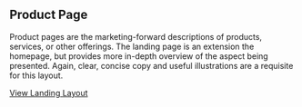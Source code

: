 ## Product Page

Product pages are the marketing-forward descriptions of products, services, or other offerings. The landing page is an extension the homepage, but provides more in-depth overview of the aspect being presented. Again, clear, concise copy and useful illustrations are a requisite for this layout.

[View Landing Layout](./product/)